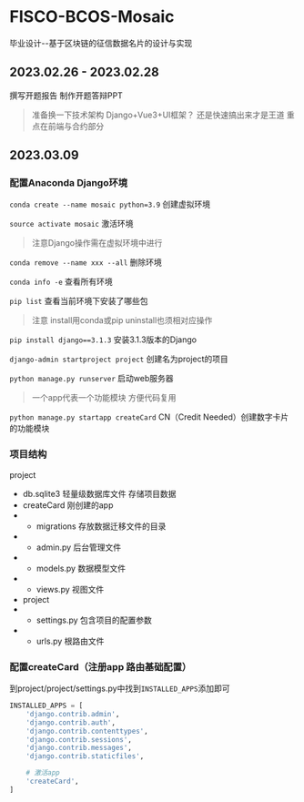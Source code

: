 # FISCO-BCOS-Mosaic
毕业设计--基于区块链的征信数据名片的设计与实现

## 2023.02.26 - 2023.02.28

撰写开题报告 制作开题答辩PPT

> 准备换一下技术架构 Django+Vue3+UI框架？ 还是快速搞出来才是王道 重点在前端与合约部分

## 2023.03.09

### 配置Anaconda Django环境

`conda create --name mosaic python=3.9` 创建虚拟环境

`source activate mosaic` 激活环境

> 注意Django操作需在虚拟环境中进行

`conda remove --name xxx --all` 删除环境

`conda info -e` 查看所有环境

`pip list` 查看当前环境下安装了哪些包

> 注意 install用conda或pip uninstall也须相对应操作

`pip install django==3.1.3` 安装3.1.3版本的Django

`django-admin startproject project` 创建名为project的项目

`python manage.py runserver` 启动web服务器

> 一个app代表一个功能模块 方便代码复用

`python manage.py startapp createCard` CN（Credit Needed）创建数字卡片的功能模块

### 项目结构

project
- db.sqlite3 轻量级数据库文件 存储项目数据
- createCard 刚创建的app
- - migrations 存放数据迁移文件的目录
- - admin.py 后台管理文件
- - models.py 数据模型文件
- - views.py 视图文件
- project
- - settings.py 包含项目的配置参数
- - urls.py 根路由文件

### 配置createCard（注册app 路由基础配置）

到project/project/settings.py中找到`INSTALLED_APPS`添加即可

```python
INSTALLED_APPS = [
    'django.contrib.admin',
    'django.contrib.auth',
    'django.contrib.contenttypes',
    'django.contrib.sessions',
    'django.contrib.messages',
    'django.contrib.staticfiles',

    # 激活app
    'createCard',
]
```
